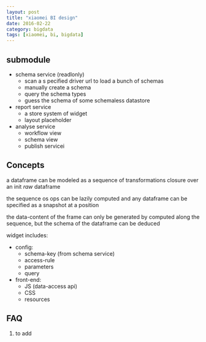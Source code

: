 ```yaml
---
layout: post
title: "xiaomei BI design"
date: 2016-02-22
category: bigdata
tags: [xiaomei, bi, bigdata]
---
```


## submodule

* schema service (readlonly)
	* scan a s pecified driver url to load a bunch of schemas
	* manually create a schema
	* query the schema types
	* guess the schema of some schemaless datastore
* report service
	* a store system of widget
	* layout placeholder
* analyse service
	* workflow view
	* schema view
	* publish servicei

## Concepts

a dataframe can be modeled as a sequence of transformations closure over an init *raw* dataframe

the sequence os ops can be lazily computed and any dataframe can be specified as a snapshot at a position

the data-content of the frame can only be generated by computed along the sequence, but the schema of the dataframe can be deduced 

widget includes:

* config:
	* schema-key (from schema service)
	* access-rule
	* parameters
	* query
* front-end:
	* JS (data-access api)
	* CSS
	* resources
	
## FAQ
1. to add
